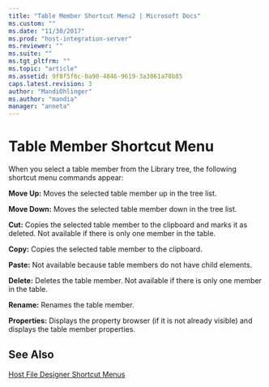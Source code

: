 ```yaml
---
title: "Table Member Shortcut Menu2 | Microsoft Docs"
ms.custom: ""
ms.date: "11/30/2017"
ms.prod: "host-integration-server"
ms.reviewer: ""
ms.suite: ""
ms.tgt_pltfrm: ""
ms.topic: "article"
ms.assetid: 9f8f5f6c-0a90-4846-9619-3a3861a78b85
caps.latest.revision: 3
author: "MandiOhlinger"
ms.author: "mandia"
manager: "anneta"
---
```

# Table Member Shortcut Menu
When you select a table member from the Library tree, the following shortcut menu commands appear:  
  
 **Move Up:** Moves the selected table member up in the tree list.  
  
 **Move Down:** Moves the selected table member down in the tree list.  
  
 **Cut:** Copies the selected table member to the clipboard and marks it as deleted. Not available if there is only one member in the table.  
  
 **Copy:** Copies the selected table member to the clipboard.  
  
 **Paste:** Not available because table members do not have child elements.  
  
 **Delete:** Deletes the table member. Not available if there is only one member in the table.  
  
 **Rename:** Renames the table member.  
  
 **Properties:** Displays the property browser (if it is not already visible) and displays the table member properties.  
  
## See Also  
 [Host File Designer Shortcut Menus](../core/host-file-designer-shortcut-menus1.md)